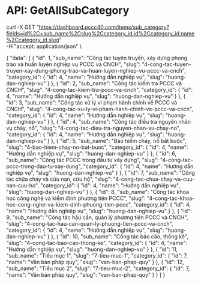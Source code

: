 # API: GetAllSubCategory
curl -X GET "https://dashboard.pccc40.com/items/sub_category?fields=id%2C+sub_name%2Cslug%2Ccategory_id.id%2Ccategory_id.name%2Ccategory_id.slug" \
 -H "accept: application/json" \




{
  "data": [
    {
      "id": 1,
      "sub_name": "Công tác tuyên truyền, xây dựng phong trào và huấn luyện nghiệp vụ PCCC và CNCH",
      "slug": "4-cong-tac-tuyen-truyen-xay-dung-phong-trao-va-huan-luyen-nghiep-vu-pccc-va-cnch",
      "category_id": {
        "id": 4,
        "name": "Hướng dẫn nghiệp vụ",
        "slug": "huong-dan-nghiep-vu"
      }
    },
    {
      "id": 2,
      "sub_name": "Công tác kiểm tra PCCC và CNCH",
      "slug": "4-cong-tac-kiem-tra-pccc-va-cnch",
      "category_id": {
        "id": 4,
        "name": "Hướng dẫn nghiệp vụ",
        "slug": "huong-dan-nghiep-vu"
      }
    },
    {
      "id": 3,
      "sub_name": "Công tác xử lý vi phạm hành chính về PCCC và CNCH",
      "slug": "4-cong-tac-xu-ly-vi-pham-hanh-chinh-ve-pccc-va-cnch",
      "category_id": {
        "id": 4,
        "name": "Hướng dẫn nghiệp vụ",
        "slug": "huong-dan-nghiep-vu"
      }
    },
    {
      "id": 4,
      "sub_name": "Công tác điều tra nguyên nhân vụ cháy, nổ",
      "slug": "4-cong-tac-dieu-tra-nguyen-nhan-vu-chay-no",
      "category_id": {
        "id": 4,
        "name": "Hướng dẫn nghiệp vụ",
        "slug": "huong-dan-nghiep-vu"
      }
    },
    {
      "id": 5,
      "sub_name": "Bảo hiểm cháy, nổ bắt buộc",
      "slug": "4-bao-hiem-chay-no-bat-buoc",
      "category_id": {
        "id": 4,
        "name": "Hướng dẫn nghiệp vụ",
        "slug": "huong-dan-nghiep-vu"
      }
    },
    {
      "id": 6,
      "sub_name": "Công tác PCCC trong đầu tư xây dựng",
      "slug": "4-cong-tac-pccc-trong-dau-tu-xay-dung",
      "category_id": {
        "id": 4,
        "name": "Hướng dẫn nghiệp vụ",
        "slug": "huong-dan-nghiep-vu"
      }
    },
    {
      "id": 7,
      "sub_name": "Công tác chữa cháy và cứu nạn, cứu hộ",
      "slug": "4-cong-tac-chua-chay-va-cuu-nan-cuu-ho",
      "category_id": {
        "id": 4,
        "name": "Hướng dẫn nghiệp vụ",
        "slug": "huong-dan-nghiep-vu"
      }
    },
    {
      "id": 8,
      "sub_name": "Công tác khoa học công nghệ và kiểm định phương tiện PCCC",
      "slug": "4-cong-tac-khoa-hoc-cong-nghe-va-kiem-dinh-phuong-tien-pccc",
      "category_id": {
        "id": 4,
        "name": "Hướng dẫn nghiệp vụ",
        "slug": "huong-dan-nghiep-vu"
      }
    },
    {
      "id": 9,
      "sub_name": "Công tác hậu cần, quản lý phương tiện PCCC và CNCH",
      "slug": "4-cong-tac-hau-can-quan-ly-phuong-tien-pccc-va-cnch",
      "category_id": {
        "id": 4,
        "name": "Hướng dẫn nghiệp vụ",
        "slug": "huong-dan-nghiep-vu"
      }
    },
    {
      "id": 10,
      "sub_name": "Công tác báo cáo, thống kê",
      "slug": "4-cong-tac-bao-cao-thong-ke",
      "category_id": {
        "id": 4,
        "name": "Hướng dẫn nghiệp vụ",
        "slug": "huong-dan-nghiep-vu"
      }
    },
    {
      "id": 11,
      "sub_name": "Tiểu mục 1",
      "slug": "7-tieu-muc-1",
      "category_id": {
        "id": 7,
        "name": "Văn bản pháp quy",
        "slug": "van-ban-phap-quy"
      }
    },
    {
      "id": 12,
      "sub_name": "Tiểu mục 2",
      "slug": "7-tieu-muc-2",
      "category_id": {
        "id": 7,
        "name": "Văn bản pháp quy",
        "slug": "van-ban-phap-quy"
      }
    }
  ]
}